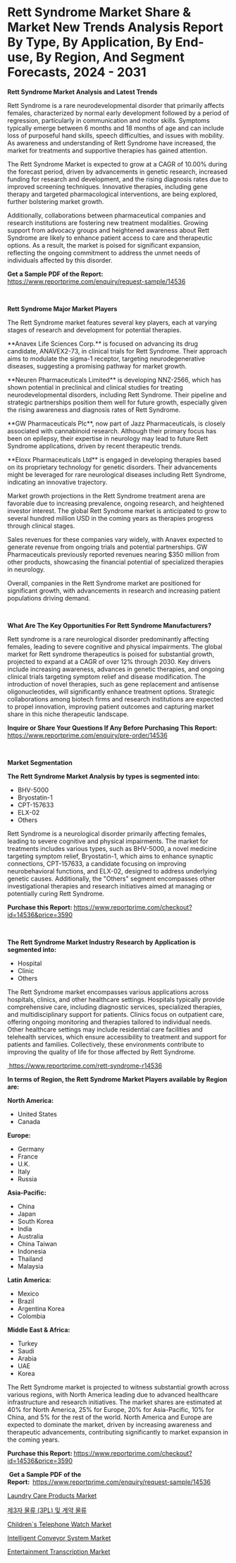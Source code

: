 <p><h1>Rett Syndrome Market Share & Market New Trends Analysis Report By Type, By Application, By End-use, By Region, And Segment Forecasts, 2024 - 2031</h1></p><p><strong>Rett Syndrome Market Analysis and Latest Trends</strong></p>
<p><p>Rett Syndrome is a rare neurodevelopmental disorder that primarily affects females, characterized by normal early development followed by a period of regression, particularly in communication and motor skills. Symptoms typically emerge between 6 months and 18 months of age and can include loss of purposeful hand skills, speech difficulties, and issues with mobility. As awareness and understanding of Rett Syndrome have increased, the market for treatments and supportive therapies has gained attention.</p><p>The Rett Syndrome Market is expected to grow at a CAGR of 10.00% during the forecast period, driven by advancements in genetic research, increased funding for research and development, and the rising diagnosis rates due to improved screening techniques. Innovative therapies, including gene therapy and targeted pharmacological interventions, are being explored, further bolstering market growth. </p><p>Additionally, collaborations between pharmaceutical companies and research institutions are fostering new treatment modalities. Growing support from advocacy groups and heightened awareness about Rett Syndrome are likely to enhance patient access to care and therapeutic options. As a result, the market is poised for significant expansion, reflecting the ongoing commitment to address the unmet needs of individuals affected by this disorder.</p></p>
<p><strong>Get a Sample PDF of the Report:&nbsp;</strong> <a href="https://www.reportprime.com/enquiry/request-sample/14536">https://www.reportprime.com/enquiry/request-sample/14536</a></p>
<p>&nbsp;</p>
<p><strong>Rett Syndrome Major Market Players</strong></p>
<p><p>The Rett Syndrome market features several key players, each at varying stages of research and development for potential therapies. </p><p>**Anavex Life Sciences Corp.** is focused on advancing its drug candidate, ANAVEX2-73, in clinical trials for Rett Syndrome. Their approach aims to modulate the sigma-1 receptor, targeting neurodegenerative diseases, suggesting a promising pathway for market growth.</p><p>**Neuren Pharmaceuticals Limited** is developing NNZ-2566, which has shown potential in preclinical and clinical studies for treating neurodevelopmental disorders, including Rett Syndrome. Their pipeline and strategic partnerships position them well for future growth, especially given the rising awareness and diagnosis rates of Rett Syndrome.</p><p>**GW Pharmaceuticals Plc**, now part of Jazz Pharmaceuticals, is closely associated with cannabinoid research. Although their primary focus has been on epilepsy, their expertise in neurology may lead to future Rett Syndrome applications, driven by recent therapeutic trends.</p><p>**Eloxx Pharmaceuticals Ltd** is engaged in developing therapies based on its proprietary technology for genetic disorders. Their advancements might be leveraged for rare neurological diseases including Rett Syndrome, indicating an innovative trajectory.</p><p>Market growth projections in the Rett Syndrome treatment arena are favorable due to increasing prevalence, ongoing research, and heightened investor interest. The global Rett Syndrome market is anticipated to grow to several hundred million USD in the coming years as therapies progress through clinical stages.</p><p>Sales revenues for these companies vary widely, with Anavex expected to generate revenue from ongoing trials and potential partnerships. GW Pharmaceuticals previously reported revenues nearing $350 million from other products, showcasing the financial potential of specialized therapies in neurology.</p><p>Overall, companies in the Rett Syndrome market are positioned for significant growth, with advancements in research and increasing patient populations driving demand.</p></p>
<p>&nbsp;</p>
<p><strong>What Are The Key Opportunities For Rett Syndrome Manufacturers?</strong></p>
<p><p>Rett syndrome is a rare neurological disorder predominantly affecting females, leading to severe cognitive and physical impairments. The global market for Rett syndrome therapeutics is poised for substantial growth, projected to expand at a CAGR of over 12% through 2030. Key drivers include increasing awareness, advances in genetic therapies, and ongoing clinical trials targeting symptom relief and disease modification. The introduction of novel therapies, such as gene replacement and antisense oligonucleotides, will significantly enhance treatment options. Strategic collaborations among biotech firms and research institutions are expected to propel innovation, improving patient outcomes and capturing market share in this niche therapeutic landscape.</p></p>
<p><strong>Inquire or Share Your Questions If Any Before Purchasing This Report:</strong> <a href="https://www.reportprime.com/enquiry/pre-order/14536">https://www.reportprime.com/enquiry/pre-order/14536</a></p>
<p>&nbsp;</p>
<p><strong>Market Segmentation</strong></p>
<p><strong>The Rett Syndrome Market Analysis by types is segmented into:</strong></p>
<p><ul><li>BHV-5000</li><li>Bryostatin-1</li><li>CPT-157633</li><li>ELX-02</li><li>Others</li></ul></p>
<p><p>Rett Syndrome is a neurological disorder primarily affecting females, leading to severe cognitive and physical impairments. The market for treatments includes various types, such as BHV-5000, a novel medicine targeting symptom relief, Bryostatin-1, which aims to enhance synaptic connections, CPT-157633, a candidate focusing on improving neurobehavioral functions, and ELX-02, designed to address underlying genetic causes. Additionally, the "Others" segment encompasses other investigational therapies and research initiatives aimed at managing or potentially curing Rett Syndrome.</p></p>
<p><strong>Purchase this Report:&nbsp;</strong><a href="https://www.reportprime.com/checkout?id=14536&price=3590">https://www.reportprime.com/checkout?id=14536&price=3590</a></p>
<p>&nbsp;</p>
<p><strong>The Rett Syndrome Market Industry Research by Application is segmented into:</strong></p>
<p><ul><li>Hospital</li><li>Clinic</li><li>Others</li></ul></p>
<p><p>The Rett Syndrome market encompasses various applications across hospitals, clinics, and other healthcare settings. Hospitals typically provide comprehensive care, including diagnostic services, specialized therapies, and multidisciplinary support for patients. Clinics focus on outpatient care, offering ongoing monitoring and therapies tailored to individual needs. Other healthcare settings may include residential care facilities and telehealth services, which ensure accessibility to treatment and support for patients and families. Collectively, these environments contribute to improving the quality of life for those affected by Rett Syndrome.</p></p>
<p><a href="https://www.reportprime.com/rett-syndrome-r14536">&nbsp;https://www.reportprime.com/rett-syndrome-r14536</a></p>
<p><strong>In terms of Region, the Rett Syndrome Market Players available by Region are:</strong></p>
<p>
    <p> <strong> North America: </strong>
        <ul>
            <li>United States</li>
            <li>Canada</li>
        </ul>
        </p> 
    <p> <strong> Europe: </strong>
        <ul>
            <li>Germany</li>
            <li>France</li>
            <li>U.K.</li>
            <li>Italy</li>
            <li>Russia</li>
        </ul>
        </p> 
    <p> <strong> Asia-Pacific: </strong>
        <ul>
            <li>China</li>
            <li>Japan</li>
            <li>South Korea</li>
            <li>India</li>
            <li>Australia</li>
            <li>China Taiwan</li>
            <li>Indonesia</li>
            <li>Thailand</li>
            <li>Malaysia</li>
        </ul>
        </p> 
    <p> <strong> Latin America: </strong>
        <ul>
            <li>Mexico</li>
            <li>Brazil</li>
            <li>Argentina Korea</li>
            <li>Colombia</li>
        </ul>
        </p> 
    <p> <strong> Middle East & Africa: </strong>
        <ul>
            <li>Turkey</li>
            <li>Saudi</li>
            <li>Arabia</li>
            <li>UAE</li>
            <li>Korea</li>
        </ul>
    </p>
    </p>
<p><p>The Rett Syndrome market is projected to witness substantial growth across various regions, with North America leading due to advanced healthcare infrastructure and research initiatives. The market shares are estimated at 40% for North America, 25% for Europe, 20% for Asia-Pacific, 10% for China, and 5% for the rest of the world. North America and Europe are expected to dominate the market, driven by increasing awareness and therapeutic advancements, contributing significantly to market expansion in the coming years.</p></p>
<p><strong>Purchase this Report: </strong><a href="https://www.reportprime.com/checkout?id=14536&price=3590">https://www.reportprime.com/checkout?id=14536&price=3590</a></p>
<p>&nbsp;<strong>Get a Sample PDF of the Report:&nbsp;&nbsp;</strong><a href="https://www.reportprime.com/enquiry/request-sample/14536">https://www.reportprime.com/enquiry/request-sample/14536</a></p>
<p><strong></strong></p>
<p><p><a href="https://medium.com/@alan.ball8990/strategic-roadmap-global-laundry-care-products-market-insights-and-opportunities-2024-2031-07661a4b97e8">Laundry Care Products Market</a></p><p><a href="https://medium.com/@christorpherpfannerstill5436/%EC%84%B8%EA%B3%84-third-party-logistics-3pl-and-contract-logistics-market-%EC%9D%80-2024%EC%97%90%EC%84%9C-2031%EB%A1%9C-%EC%97%B0%ED%8F%89%EA%B7%A0-%EC%A6%9D%EA%B0%80%EC%9C%A8%EC%9D%84-%EB%B3%B4%EC%9D%BC-%EA%B2%83%EC%9C%BC%EB%A1%9C-%EC%98%88%EC%83%81%EB%90%A9%EB%8B%88%EB%8B%A4-0825250740bd">제3자 물류 (3PL) 및 계약 물류</a></p><p><a href="https://issuu.com/reportprime-2/docs/childrens-telephone-watch-market-si_008f472943aa3d">Children`s Telephone Watch Market</a></p><p><a href="https://www.linkedin.com/pulse/global-intelligent-conveyor-system-market-opportunities-cchxc?trackingId=IGQDwtNTSlCSVUXl4K%2FGmQ%3D%3D">Intelligent Conveyor System Market</a></p><p><a href="https://www.linkedin.com/pulse/entertainment-transcription-market-size-share-competitive-kandc?trackingId=MQFhrgBpQ36AUn%2B8M%2Bby8w%3D%3D">Entertainment Transcription Market</a></p></p>